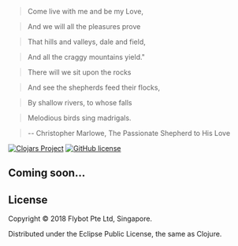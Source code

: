 > Come live with me and be my Love,

> And we will all the pleasures prove

> That hills and valleys, dale and field,

> And all the craggy mountains yield."

> There will we sit upon the rocks

> And see the shepherds feed their flocks,

> By shallow rivers, to whose falls

> Melodious birds sing madrigals.

> -- Christopher Marlowe, The Passionate Shepherd to His Love

[![Clojars Project](https://img.shields.io/clojars/v/pastoral.svg)](https://clojars.org/pastoral)
[![GitHub license](https://img.shields.io/github/license/flybot-sg/pastoral.svg)](LICENSE.txt)

## Coming soon...

## License

Copyright &copy; 2018 Flybot Pte Ltd, Singapore.

Distributed under the Eclipse Public License, the same as Clojure.
